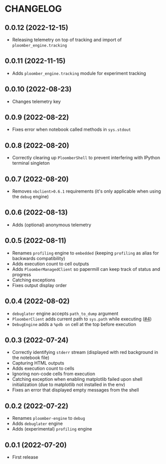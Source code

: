 # CHANGELOG

## 0.0.12 (2022-12-15)
* Releasing telemetry on top of tracking and import of `ploomber_engine.tracking`

## 0.0.11 (2022-11-15)
* Adds `ploomber_engine.tracking` module for experiment tracking

## 0.0.10 (2022-08-23)
* Changes telemetry key

## 0.0.9 (2022-08-22)
* Fixes error when notebook called methods in `sys.stdout`

## 0.0.8 (2022-08-20)
* Correctly clearing up `PloomberShell` to prevent interfering with IPython terminal singleton

## 0.0.7 (2022-08-20)
* Removes `nbclient>0.6.1` requirements (it's only applicable when using the `debug` engine)

## 0.0.6 (2022-08-13)
* Adds (optional) anonymous telemetry

## 0.0.5 (2022-08-11)
* Renames `profiling` engine to `embedded` (keeping `profiling` as alias for backwards compatibility)
* Adds execution count to cell outputs
* Adds `PloomberManagedClient` so papermill can keep track of status and progress
* Catching exceptions
* Fixes output display order

## 0.0.4 (2022-08-02)
* `debuglater` engine accepts `path_to_dump` argument
* `PloomberClient` adds current path to `sys.path` while executing ([#4](https://github.com/ploomber/ploomber-engine/issues/4))
* `DebugEngine` adds a `%pdb on` cell at the top before execution

## 0.0.3 (2022-07-24)
* Correctly identifying `stderr` stream (displayed with red background in the notebook file)
* Capturing HTML outputs
* Adds execution count to cells
* Ignoring non-code cells from execution
* Catching exception when enabling matplotlib failed upon shell initialization (due to matplotlib not installed in the env)
* Fixes an error that displayed empty messages from the shell

## 0.0.2 (2022-07-22)
* Renames `ploomber-engine` to `debug`
* Adds `debuglater` engine
* Adds (experimental) `profiling` engine

## 0.0.1 (2022-07-20)

* First release
